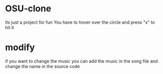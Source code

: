 # OSU-clone
Its just a project for fun 
You have to hover over the circle and press "x" to hit it

# modify
if you want to change the music you can add the music in the song file 
and change the name in the source code 
